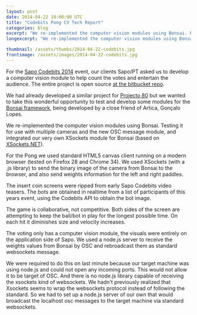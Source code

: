```yaml
---
layout: post
date: 2014-04-22 19:00:00 UTC
title: "Codebits Pong CV Tech Report"
categories: blog
excerpt: "We re-implemented the computer vision modules using Bonsai. Pong used standard HTML5 canvas client running on a modern browser."
longexcerpt: "We re-implemented the computer vision modules using Bonsai. Testing it for use with multiple cameras and the new OSC message module, and integrated our very own XSockets module for Bonsai. Pong used standard HTML5 canvas client running on a modern browser."

thumbnail: /assets/thumbs/2014-04-22-codebits.jpg
frontimage: /assets/images/2014-04-22-codebits.jpg
---
```


For the <a href="http://artica.cc/blog/2014/04/14/codebits.html">Sapo Codebits 2014</a> event, our clients Sapo/PT asked us to develop a computer vision module to help count the votes and entertain the audience. The entire project is open source <a href="https://bitbucket.org/artica/audience-pong">at the bitbucket repo</a>.

We had already developed a similar project for <a href="http://artica.cc/projects/interactive/2013/09/26/audience-pong.html">Projecto 80</a> but we wanted to take this wonderful opportunity to test and develop some modules for the <a href="https://bitbucket.org/horizongir/bonsai">Bonsai framework</a>, being developed by a close friend of Artica, Gonçalo Lopes.

We re-implemented the computer vision modules using Bonsai. Testing it for use with multiple cameras and the new OSC message module, and integrated our very own XSockets module for Bonsai (based on <a href="http://xsockets.net/">XSockets.NET</a>).

For the Pong we used standard HTML5 canvas client running on a modern browser (tested on Firefox 28 and Chrome 34). We used XSockets (with a .js library) to send the binary image of the camera from Bonsai to the browser, and also send weights information for the left and right paddles.

The insert coin screens were ripped from early Sapo Codebits video teasers. The bots are obtained in realtime from a list of participants of this years event, using the Codebits API to obtain the bot image.

The game is collaborative, not competitive. Both sides of the screen are attempting to keep the ball/bot in play for the longest possible time. On each hit it diminishes size and velocity increases.

The voting only has a computer vision module, the visuals were entirely on the application side of Sapo. We used a node.js server to receive the weights values  from Bonsai by OSC and rebroadcast them as standard websockets message.

We were required to do this on last minute because our target machine was using node.js and could not open any incoming ports. This would not allow it to be target of OSC. And there is no node.js library capable of receiving the xsockets kind of websockets. We hadn't previously realized that Xsockets seems to wrap the websockets protocol instead of following the standard. So we had to set up a node.js server of our own that would broadcast the localhost osc messages to the target machine via standard websockets.
